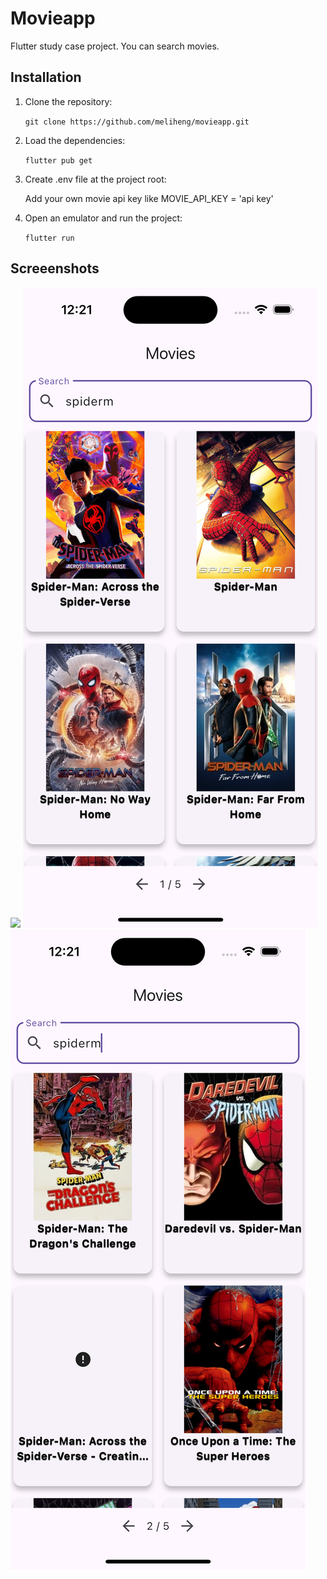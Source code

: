# Movieapp

Flutter study case project. You can search movies.

## Installation

1. Clone the repository:

    `
git clone https://github.com/meliheng/movieapp.git
    `


2. Load the dependencies:

    `
flutter pub get
    `
    
5. Create .env file at the project root:

    Add your own movie api key like MOVIE_API_KEY = 'api key'

44. Open an emulator and run the project:
    
    `
    flutter run
    `
## Screeenshots

![](https://github.com/meliheng/movie-case-study/blob/main/assets/screen_shots/1.png|height=10) ![2](https://github.com/meliheng/movie-case-study/blob/main/assets/screen_shots/2.png) ![3](https://github.com/meliheng/movie-case-study/blob/main/assets/screen_shots/3.png)
